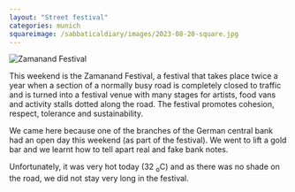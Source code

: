 ```yaml
---
layout: "Street festival"
categories: munich
squareimage: /sabbaticaldiary/images/2023-08-20-square.jpg
---
```

<img src="/sabbaticaldiary/images/2023-08-20.jpg" alt="Zamanand Festival" class="center">

This weekend is the Zamanand Festival, a festival that takes place twice a year when a section of a normally busy road is completely closed to traffic and is turned into a festival venue with many stages for artists, food vans and activity stalls dotted along the road. The festival promotes cohesion, respect, tolerance and sustainability.

We came here because one of the branches of the German central bank had an open day this weekend (as part of the festival). We went to lift a gold bar and we learnt how to tell apart real and fake bank notes.

Unfortunately, it was very hot today (32 <sub>o</sub>C) and as there was no shade on the road, we did not stay very long in the festival.
